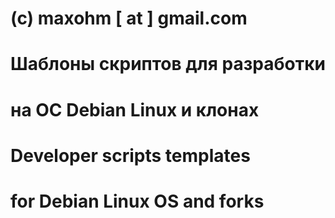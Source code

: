 #
# (c) maxohm [ at ] gmail.com
#
# Шаблоны скриптов для разработки 
# на ОС Debian Linux и клонах
#
# Developer scripts templates
# for Debian Linux OS and forks
#
